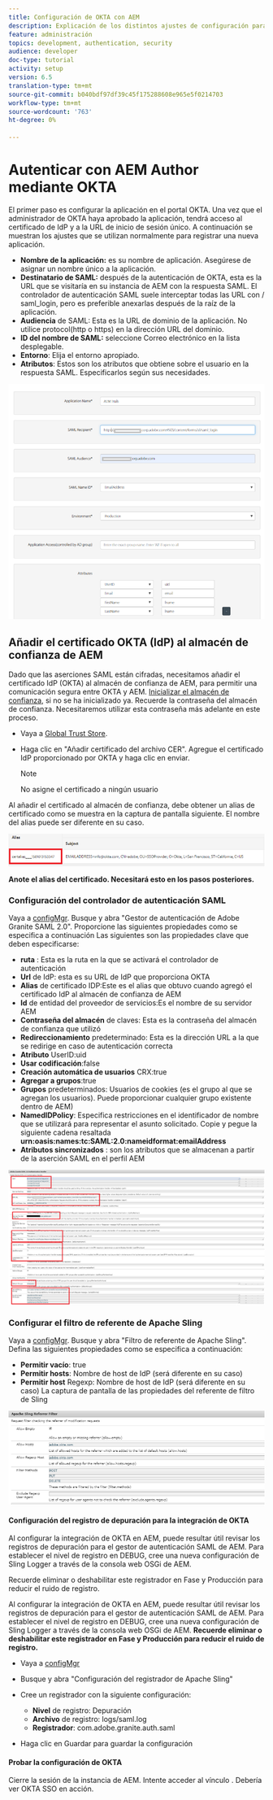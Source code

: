 ```yaml
---
title: Configuración de OKTA con AEM
description: Explicación de los distintos ajustes de configuración para el uso del inicio de sesión único mediante okta
feature: administración
topics: development, authentication, security
audience: developer
doc-type: tutorial
activity: setup
version: 6.5
translation-type: tm+mt
source-git-commit: b040bdf97df39c45f175288608e965e5f0214703
workflow-type: tm+mt
source-wordcount: '763'
ht-degree: 0%

---
```



# Autenticar con AEM Author mediante OKTA

El primer paso es configurar la aplicación en el portal OKTA. Una vez que el administrador de OKTA haya aprobado la aplicación, tendrá acceso al certificado de IdP y a la URL de inicio de sesión único. A continuación se muestran los ajustes que se utilizan normalmente para registrar una nueva aplicación.

* **Nombre de la aplicación:** es su nombre de aplicación. Asegúrese de asignar un nombre único a la aplicación.
* **Destinatario de SAML:** después de la autenticación de OKTA, esta es la URL que se visitaría en su instancia de AEM con la respuesta SAML. El controlador de autenticación SAML suele interceptar todas las URL con / saml_login, pero es preferible anexarlas después de la raíz de la aplicación.
* **Audiencia** de SAML: Esta es la URL de dominio de la aplicación. No utilice protocol(http o https) en la dirección URL del dominio.
* **ID del nombre de SAML:** seleccione Correo electrónico en la lista desplegable.
* **Entorno**: Elija el entorno apropiado.
* **Atributos**: Estos son los atributos que obtiene sobre el usuario en la respuesta SAML. Especificarlos según sus necesidades.


![aplicación okta](assets/okta-app-settings-blurred.PNG)


## Añadir el certificado OKTA (IdP) al almacén de confianza de AEM

Dado que las aserciones SAML están cifradas, necesitamos añadir el certificado IdP (OKTA) al almacén de confianza de AEM, para permitir una comunicación segura entre OKTA y AEM.
[Inicializar el almacén de confianza](http://localhost:4502/libs/granite/security/content/truststore.html), si no se ha inicializado ya.
Recuerde la contraseña del almacén de confianza. Necesitaremos utilizar esta contraseña más adelante en este proceso.

* Vaya a [Global Trust Store](http://localhost:4502/libs/granite/security/content/truststore.html).
* Haga clic en &quot;Añadir certificado del archivo CER&quot;. Agregue el certificado IdP proporcionado por OKTA y haga clic en enviar.

   >[!NOTE]
   >
   >No asigne el certificado a ningún usuario

Al añadir el certificado al almacén de confianza, debe obtener un alias de certificado como se muestra en la captura de pantalla siguiente. El nombre del alias puede ser diferente en su caso.

![Alias de certificado](assets/cert-alias.PNG)

**Anote el alias del certificado. Necesitará esto en los pasos posteriores.**

### Configuración del controlador de autenticación SAML

Vaya a [configMgr](http://localhost:4502/system/console/configMgr).
Busque y abra &quot;Gestor de autenticación de Adobe Granite SAML 2.0&quot;.
Proporcione las siguientes propiedades como se especifica a continuación
Las siguientes son las propiedades clave que deben especificarse:

* **ruta** : Esta es la ruta en la que se activará el controlador de autenticación
* **Url** de IdP: esta es su URL de IdP que proporciona OKTA
* **Alias** de certificado IDP:Este es el alias que obtuvo cuando agregó el certificado IdP al almacén de confianza de AEM
* **Id** de entidad del proveedor de servicios:Es el nombre de su servidor AEM
* **Contraseña del almacén** de claves: Esta es la contraseña del almacén de confianza que utilizó
* **Redireccionamiento** predeterminado: Esta es la dirección URL a la que se redirige en caso de autenticación correcta
* **Atributo** UserID:uid
* **Usar codificación**:false
* **Creación automática de usuarios** CRX:true
* **Agregar a grupos**:true
* **Grupos** predeterminados: Usuarios de cookies (es el grupo al que se agregan los usuarios). Puede proporcionar cualquier grupo existente dentro de AEM)
* **NamedIDPolicy**: Especifica restricciones en el identificador de nombre que se utilizará para representar el asunto solicitado. Copie y pegue la siguiente cadena resaltada **urn:oasis:names:tc:SAML:2.0:nameidformat:emailAddress**
* **Atributos sincronizados** : son los atributos que se almacenan a partir de la aserción SAML en el perfil AEM

![saml-authentication-handler](assets/saml-authentication-settings-blurred.PNG)

### Configurar el filtro de referente de Apache Sling

Vaya a [configMgr](http://localhost:4502/system/console/configMgr).
Busque y abra &quot;Filtro de referente de Apache Sling&quot;. Defina las siguientes propiedades como se especifica a continuación:

* **Permitir vacío**: true
* **Permitir hosts**: Nombre de host de IdP (será diferente en su caso)
* **Permitir host** Regexp: Nombre de host de IdP (será diferente en su caso) La captura de pantalla de las propiedades del referente de filtro de Sling

![referrer-filter](assets/sling-referrer-filter.PNG)

#### Configuración del registro de depuración para la integración de OKTA

Al configurar la integración de OKTA en AEM, puede resultar útil revisar los registros de depuración para el gestor de autenticación SAML de AEM. Para establecer el nivel de registro en DEBUG, cree una nueva configuración de Sling Logger a través de la consola web OSGi de AEM.

Recuerde eliminar o deshabilitar este registrador en Fase y Producción para reducir el ruido de registro.

Al configurar la integración de OKTA en AEM, puede resultar útil revisar los registros de depuración para el gestor de autenticación SAML de AEM. Para establecer el nivel de registro en DEBUG, cree una nueva configuración de Sling Logger a través de la consola web OSGi de AEM.
**Recuerde eliminar o deshabilitar este registrador en Fase y Producción para reducir el ruido de registro.**
* Vaya a [configMgr](http://localhost:4502/system/console/configMgr)

* Busque y abra &quot;Configuración del registrador de Apache Sling&quot;
* Cree un registrador con la siguiente configuración:
   * **Nivel** de registro: Depuración
   * **Archivo** de registro: logs/saml.log
   * **Registrador**: com.adobe.granite.auth.saml
* Haga clic en Guardar para guardar la configuración



#### Probar la configuración de OKTA

Cierre la sesión de la instancia de AEM. Intente acceder al vínculo . Debería ver OKTA SSO en acción.
